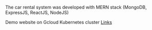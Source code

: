 The car rental system was developed with MERN stack (MongoDB, ExpressJS, ReactJS, NodeJS)

Demo website on Gcloud Kubernetes cluster 
[Links](http://34.69.33.139)